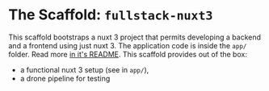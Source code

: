 # The Scaffold: `fullstack-nuxt3`

This scaffold bootstraps a nuxt 3 project that permits developing a backend and a frontend using just nuxt 3. The application code is inside the `app/` folder. Read more [in it's README](./app/README.md). This scaffold provides out of the box:
- a functional nuxt 3 setup (see in `app/`),
- a drone pipeline for testing
